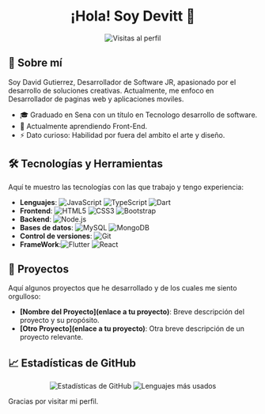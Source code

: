<h1 align="center">¡Hola! Soy Devitt 👋</h1>

<p align="center">
  <img src="https://komarev.com/ghpvc/?username=PrincxDevitto&color=blue" alt="Visitas al perfil"/>
</p>

## 🌟 Sobre mí

Soy David Gutierrez, Desarrollador de Software JR, apasionado por el desarrollo de soluciones creativas. Actualmente, me enfoco en Desarrollador de paginas web y aplicaciones moviles.

- 🎓 Graduado en Sena con un título en Tecnologo desarrollo de software.
- 🌱 Actualmente aprendiendo Front-End.
- ⚡ Dato curioso: Habilidad por fuera del ambito el arte y diseño.

## 🛠️ Tecnologías y Herramientas

Aquí te muestro las tecnologías con las que trabajo y tengo experiencia:

- **Lenguajes**: ![JavaScript](https://img.shields.io/badge/-JavaScript-F7DF1E?logo=javascript&logoColor=black) ![TypeScript](https://img.shields.io/badge/-TypeScript-3178C6?logo=typescript&logoColor=white) ![Dart](https://img.shields.io/badge/-Dart-0175C2?logo=dart&logoColor=white)
- **Frontend**: ![HTML5](https://img.shields.io/badge/-HTML5-E34F26?logo=html5&logoColor=white) ![CSS3](https://img.shields.io/badge/-CSS3-1572B6?logo=css3&logoColor=white) ![Bootstrap](https://img.shields.io/badge/-Bootstrap-563D7C?logo=bootstrap&logoColor=white) 
- **Backend**: ![Node.js](https://img.shields.io/badge/-Node.js-339933?logo=node.js&logoColor=white) 
- **Bases de datos**: ![MySQL](https://img.shields.io/badge/-MySQL-4479A1?logo=mysql&logoColor=white) ![MongoDB](https://img.shields.io/badge/-MongoDB-47A248?logo=mongodb&logoColor=white)
- **Control de versiones**: ![Git](https://img.shields.io/badge/-Git-F05032?logo=git&logoColor=white)
- **FrameWork**:![Flutter](https://img.shields.io/badge/-Flutter-02569B?logo=flutter&logoColor=white) ![React](https://img.shields.io/badge/-React-61DAFB?logo=react&logoColor=black)

## 🚀 Proyectos

Aquí algunos proyectos que he desarrollado y de los cuales me siento orgulloso:

- **[Nombre del Proyecto](enlace a tu proyecto)**: Breve descripción del proyecto y su propósito.
- **[Otro Proyecto](enlace a tu proyecto)**: Otra breve descripción de un proyecto relevante.

## 📈 Estadísticas de GitHub

<p align="center">
  <img src="https://github-readme-stats.vercel.app/api?username=PrincxDevitt&show_icons=true&theme=radical" alt="Estadísticas de GitHub"/>
  <img src="https://github-readme-stats.vercel.app/api/top-langs/?username=PrincxDevitt&layout=compact&theme=radical" alt="Lenguajes más usados"/>
</p>



Gracias por visitar mi perfil.
